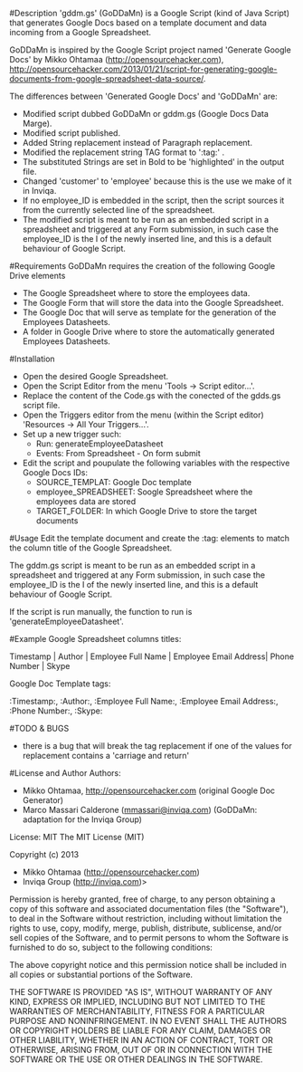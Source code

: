 #Description
'gddm.gs' (GoDDaMn) is a Google Script (kind of Java Script) that generates Google Docs based on a template document and data
incoming from a Google Spreadsheet.

GoDDaMn is inspired by the Google Script project named 'Generate Google Docs' by Mikko Ohtamaa (http://opensourcehacker.com), http://opensourcehacker.com/2013/01/21/script-for-generating-google-documents-from-google-spreadsheet-data-source/.

The differences between 'Generated Google Docs' and 'GoDDaMn' are:
- Modified script dubbed GoDDaMn or gddm.gs (Google Docs Data Marge).
- Modified script published.
- Added String replacement instead of Paragraph replacement.
- Modified the replacement string TAG format to ':tag:' .
- The substituted Strings are set in Bold to be 'highlighted' in the output file.
- Changed 'customer' to 'employee' because this is the use we make of it in Inviqa.
- If no employee_ID is embedded in the script, then the script sources it from the currently selected line of the spreadsheet.
- The modified script is meant to be run as an embedded script in a spreadsheet and triggered at any Form submission, in such case the employee_ID is the I of the newly inserted line, and this is a default behaviour of Google Script.


#Requirements
GoDDaMn requires the creation of the following Google Drive elements
- The Google Spreadsheet where to store the employees data.
- The Google Form that will store the data into the Google Spreadsheet.
- The Google Doc that will serve as template for the generation of the Employees Datasheets.
- A folder in Google Drive where to store the automatically generated Employees Datasheets.

#Installation
* Open the desired Google Spreadsheet.
* Open the Script Editor from the menu 'Tools -> Script editor...'.
* Replace the content of the Code.gs with the conected of the gdds.gs script file.
* Open the Triggers editor from the menu (within the Script editor) 'Resources -> All Your Triggers...'.
* Set up a new trigger such:
  * Run: generateEmployeeDatasheet
  * Events: From Spreadsheet - On form submit
* Edit the script and poupulate the following variables with the respective Google Docs IDs:
  * SOURCE_TEMPLAT: Google Doc template
  * employee_SPREADSHEET: Soogle Spreadsheet where the employees data are stored
  * TARGET_FOLDER: In which Google Drive to store the target documents


#Usage
Edit the template document and create the :tag: elements to match the column title of the Google Spreadsheet.

The gddm.gs script is meant to be run as an embedded script in a spreadsheet and triggered at any Form submission, in such case the employee_ID is the I of the newly inserted line, and this is a default behaviour of Google Script.

If the script is run manually, the function to run is 'generateEmployeeDatasheet'.

#Example
Google Spreadsheet columns titles:

Timestamp | Author | Employee Full Name | Employee Email Address| Phone Number | Skype

Google Doc Template tags:

:Timestamp:, :Author:, :Employee Full Name:, :Employee Email Address:, :Phone Number:, :Skype:

#TODO & BUGS
- there is a bug that will break the tag replacement if one of the values for replacement contains a 'carriage and return'

#License and Author
Authors:
* Mikko Ohtamaa, http://opensourcehacker.com (original Google Doc Generator)
* Marco Massari Calderone (mmassari@inviqa.com) (GoDDaMn: adaptation for the Inviqa Group) 

License: MIT
The MIT License (MIT)

Copyright (c) 2013
* Mikko Ohtamaa (http://opensourcehacker.com)
* Inviqa Group (http://inviqa.com)>

Permission is hereby granted, free of charge, to any person obtaining a copy of this software and associated documentation files (the "Software"), to deal in the Software without restriction, including without limitation the rights to use, copy, modify, merge, publish, distribute, sublicense, and/or sell copies of the Software, and to permit persons to whom the Software is furnished to do so, subject to the following conditions:

The above copyright notice and this permission notice shall be included in all copies or substantial portions of the Software.

THE SOFTWARE IS PROVIDED "AS IS", WITHOUT WARRANTY OF ANY KIND, EXPRESS OR IMPLIED, INCLUDING BUT NOT LIMITED TO THE WARRANTIES OF MERCHANTABILITY, FITNESS FOR A PARTICULAR PURPOSE AND NONINFRINGEMENT. IN NO EVENT SHALL THE AUTHORS OR COPYRIGHT HOLDERS BE LIABLE FOR ANY CLAIM, DAMAGES OR OTHER LIABILITY, WHETHER IN AN ACTION OF CONTRACT, TORT OR OTHERWISE, ARISING FROM, OUT OF OR IN CONNECTION WITH THE SOFTWARE OR THE USE OR OTHER DEALINGS IN THE SOFTWARE.
